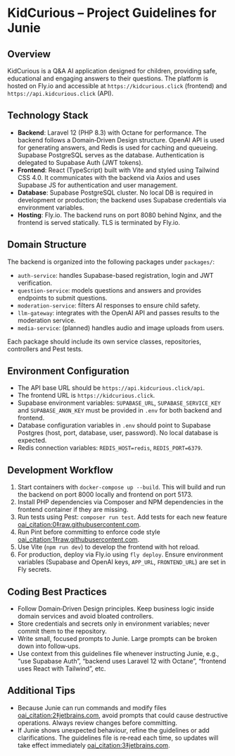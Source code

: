 # KidCurious – Project Guidelines for Junie

## Overview
KidCurious is a Q&A AI application designed for children, providing safe, educational and engaging answers to their questions. The platform is hosted on Fly.io and accessible at `https://kidcurious.click` (frontend) and `https://api.kidcurious.click` (API).

## Technology Stack
- **Backend**: Laravel 12 (PHP 8.3) with Octane for performance. The backend follows a Domain‑Driven Design structure. OpenAI API is used for generating answers, and Redis is used for caching and queueing. Supabase PostgreSQL serves as the database. Authentication is delegated to Supabase Auth (JWT tokens).
- **Frontend**: React (TypeScript) built with Vite and styled using Tailwind CSS 4.0. It communicates with the backend via Axios and uses Supabase JS for authentication and user management.
- **Database**: Supabase PostgreSQL cluster. No local DB is required in development or production; the backend uses Supabase credentials via environment variables.
- **Hosting**: Fly.io. The backend runs on port 8080 behind Nginx, and the frontend is served statically. TLS is terminated by Fly.io.

## Domain Structure
The backend is organized into the following packages under `packages/`:
- `auth-service`: handles Supabase-based registration, login and JWT verification.
- `question-service`: models questions and answers and provides endpoints to submit questions.
- `moderation-service`: filters AI responses to ensure child safety.
- `llm-gateway`: integrates with the OpenAI API and passes results to the moderation service.
- `media-service`: (planned) handles audio and image uploads from users.

Each package should include its own service classes, repositories, controllers and Pest tests.

## Environment Configuration
- The API base URL should be `https://api.kidcurious.click/api`.
- The frontend URL is `https://kidcurious.click`.
- Supabase environment variables: `SUPABASE_URL`, `SUPABASE_SERVICE_KEY` and `SUPABASE_ANON_KEY` must be provided in `.env` for both backend and frontend.
- Database configuration variables in `.env` should point to Supabase Postgres (host, port, database, user, password). No local database is expected.
- Redis connection variables: `REDIS_HOST=redis`, `REDIS_PORT=6379`.

## Development Workflow
1. Start containers with `docker-compose up --build`. This will build and run the backend on port 8000 locally and frontend on port 5173.
2. Install PHP dependencies via Composer and NPM dependencies in the frontend container if they are missing.
3. Run tests using Pest: `composer run test`. Add tests for each new feature [oai_citation:0‡raw.githubusercontent.com](https://raw.githubusercontent.com/d3vlab-org/kidcurious/main/.junie/guidelines.md#:~:text=%23%23%23%20Running%20Tests%20,directly%3A%20php%20artisan%20test).
4. Run Pint before committing to enforce code style [oai_citation:1‡raw.githubusercontent.com](https://raw.githubusercontent.com/d3vlab-org/kidcurious/main/.junie/guidelines.md#:~:text=%23%23%23%20Backend%20,bash%20.%2Fvendor%2Fbin%2Fpint).
5. Use Vite (`npm run dev`) to develop the frontend with hot reload.
6. For production, deploy via Fly.io using `fly deploy`. Ensure environment variables (Supabase and OpenAI keys, `APP_URL`, `FRONTEND_URL`) are set in Fly secrets.

## Coding Best Practices
- Follow Domain‑Driven Design principles. Keep business logic inside domain services and avoid bloated controllers.
- Store credentials and secrets only in environment variables; never commit them to the repository.
- Write small, focused prompts to Junie. Large prompts can be broken down into follow‑ups.
- Use context from this guidelines file whenever instructing Junie, e.g., “use Supabase Auth”, “backend uses Laravel 12 with Octane”, “frontend uses React with Tailwind”, etc.

## Additional Tips
- Because Junie can run commands and modify files [oai_citation:2‡jetbrains.com](https://www.jetbrains.com/help/junie/get-started-with-junie.html#:~:text=,progress%20of%20the%20task%20completion), avoid prompts that could cause destructive operations. Always review changes before committing.
- If Junie shows unexpected behaviour, refine the guidelines or add clarifications. The guidelines file is re‑read each time, so updates will take effect immediately [oai_citation:3‡jetbrains.com](https://www.jetbrains.com/guide/ai/article/junie/intellij-idea/#:~:text=If%20you%20notice%20Junie%20doing,more%20effectively%20within%20your%20project).